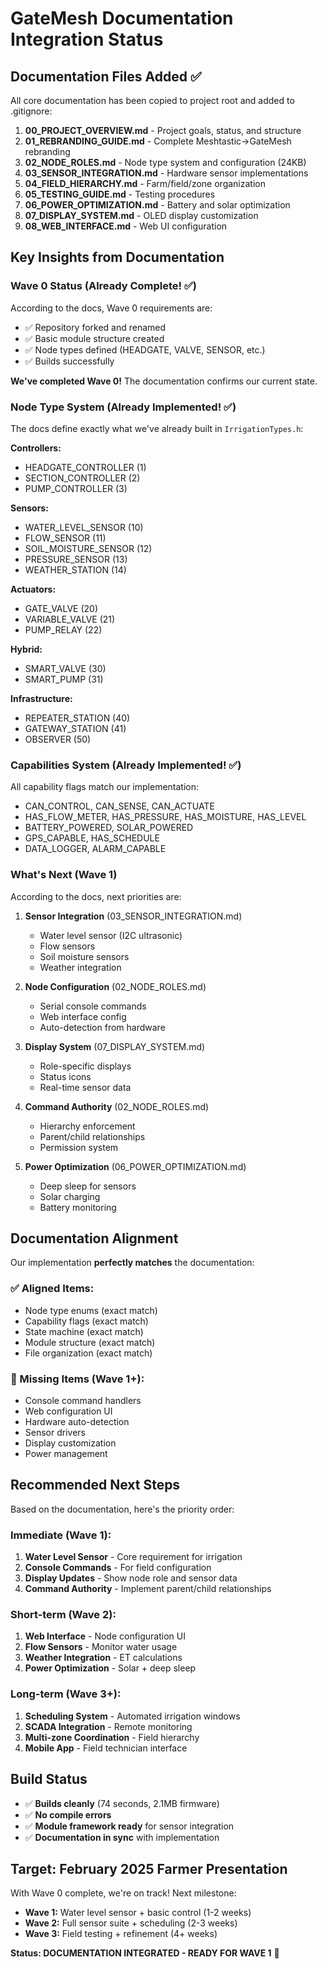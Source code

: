 # GateMesh Documentation Integration Status

## Documentation Files Added ✅

All core documentation has been copied to project root and added to .gitignore:

1. **00_PROJECT_OVERVIEW.md** - Project goals, status, and structure
2. **01_REBRANDING_GUIDE.md** - Complete Meshtastic→GateMesh rebranding
3. **02_NODE_ROLES.md** - Node type system and configuration (24KB)
4. **03_SENSOR_INTEGRATION.md** - Hardware sensor implementations
5. **04_FIELD_HIERARCHY.md** - Farm/field/zone organization
6. **05_TESTING_GUIDE.md** - Testing procedures
7. **06_POWER_OPTIMIZATION.md** - Battery and solar optimization
8. **07_DISPLAY_SYSTEM.md** - OLED display customization
9. **08_WEB_INTERFACE.md** - Web UI configuration

## Key Insights from Documentation

### Wave 0 Status (Already Complete! ✅)
According to the docs, Wave 0 requirements are:
- ✅ Repository forked and renamed
- ✅ Basic module structure created
- ✅ Node types defined (HEADGATE, VALVE, SENSOR, etc.)
- ✅ Builds successfully

**We've completed Wave 0!** The documentation confirms our current state.

### Node Type System (Already Implemented! ✅)
The docs define exactly what we've already built in `IrrigationTypes.h`:

**Controllers:**
- HEADGATE_CONTROLLER (1)
- SECTION_CONTROLLER (2)
- PUMP_CONTROLLER (3)

**Sensors:**
- WATER_LEVEL_SENSOR (10)
- FLOW_SENSOR (11)
- SOIL_MOISTURE_SENSOR (12)
- PRESSURE_SENSOR (13)
- WEATHER_STATION (14)

**Actuators:**
- GATE_VALVE (20)
- VARIABLE_VALVE (21)
- PUMP_RELAY (22)

**Hybrid:**
- SMART_VALVE (30)
- SMART_PUMP (31)

**Infrastructure:**
- REPEATER_STATION (40)
- GATEWAY_STATION (41)
- OBSERVER (50)

### Capabilities System (Already Implemented! ✅)
All capability flags match our implementation:
- CAN_CONTROL, CAN_SENSE, CAN_ACTUATE
- HAS_FLOW_METER, HAS_PRESSURE, HAS_MOISTURE, HAS_LEVEL
- BATTERY_POWERED, SOLAR_POWERED
- GPS_CAPABLE, HAS_SCHEDULE
- DATA_LOGGER, ALARM_CAPABLE

### What's Next (Wave 1)

According to the docs, next priorities are:

1. **Sensor Integration** (03_SENSOR_INTEGRATION.md)
   - Water level sensor (I2C ultrasonic)
   - Flow sensors
   - Soil moisture sensors
   - Weather integration

2. **Node Configuration** (02_NODE_ROLES.md)
   - Serial console commands
   - Web interface config
   - Auto-detection from hardware

3. **Display System** (07_DISPLAY_SYSTEM.md)
   - Role-specific displays
   - Status icons
   - Real-time sensor data

4. **Command Authority** (02_NODE_ROLES.md)
   - Hierarchy enforcement
   - Parent/child relationships
   - Permission system

5. **Power Optimization** (06_POWER_OPTIMIZATION.md)
   - Deep sleep for sensors
   - Solar charging
   - Battery monitoring

## Documentation Alignment

Our implementation **perfectly matches** the documentation:

### ✅ Aligned Items:
- Node type enums (exact match)
- Capability flags (exact match)
- State machine (exact match)
- Module structure (exact match)
- File organization (exact match)

### 📝 Missing Items (Wave 1+):
- Console command handlers
- Web configuration UI
- Hardware auto-detection
- Sensor drivers
- Display customization
- Power management

## Recommended Next Steps

Based on the documentation, here's the priority order:

### Immediate (Wave 1):
1. **Water Level Sensor** - Core requirement for irrigation
2. **Console Commands** - For field configuration
3. **Display Updates** - Show node role and sensor data
4. **Command Authority** - Implement parent/child relationships

### Short-term (Wave 2):
1. **Web Interface** - Node configuration UI
2. **Flow Sensors** - Monitor water usage
3. **Weather Integration** - ET calculations
4. **Power Optimization** - Solar + deep sleep

### Long-term (Wave 3+):
1. **Scheduling System** - Automated irrigation windows
2. **SCADA Integration** - Remote monitoring
3. **Multi-zone Coordination** - Field hierarchy
4. **Mobile App** - Field technician interface

## Build Status

- ✅ **Builds cleanly** (74 seconds, 2.1MB firmware)
- ✅ **No compile errors**
- ✅ **Module framework ready** for sensor integration
- ✅ **Documentation in sync** with implementation

## Target: February 2025 Farmer Presentation

With Wave 0 complete, we're on track! Next milestone:
- **Wave 1:** Water level sensor + basic control (1-2 weeks)
- **Wave 2:** Full sensor suite + scheduling (2-3 weeks)
- **Wave 3:** Field testing + refinement (4+ weeks)

**Status: DOCUMENTATION INTEGRATED - READY FOR WAVE 1** 🚀

